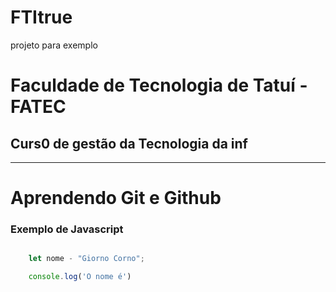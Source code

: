 # FTItrue
projeto para exemplo

# Faculdade de Tecnologia de Tatuí - FATEC

## Curs0 de gestão da Tecnologia da inf

---

# Aprendendo Git e Github

### Exemplo de Javascript
```javascript

    let nome - "Giorno Corno";

    console.log('O nome é')